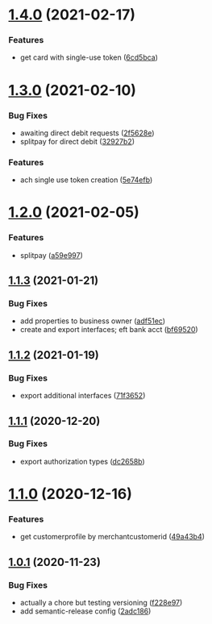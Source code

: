 # [1.4.0](https://github.com/gettilled/paysafe_sdk_nodejs/compare/v1.3.0...v1.4.0) (2021-02-17)


### Features

* get card with single-use token ([6cd5bca](https://github.com/gettilled/paysafe_sdk_nodejs/commit/6cd5bca918bbb37fc5b0cfd0de41fd96ad753eef))

# [1.3.0](https://github.com/gettilled/paysafe_sdk_nodejs/compare/v1.2.0...v1.3.0) (2021-02-10)


### Bug Fixes

* awaiting direct debit requests ([2f5628e](https://github.com/gettilled/paysafe_sdk_nodejs/commit/2f5628eae8be6a779a788150a4d58c25f231588b))
* splitpay for direct debit ([32927b2](https://github.com/gettilled/paysafe_sdk_nodejs/commit/32927b2bb86392a5474a937c9835c2ed0f5777e2))


### Features

* ach single use token creation ([5e74efb](https://github.com/gettilled/paysafe_sdk_nodejs/commit/5e74efb28527ddf4d3f1326490ff14c2d5ed46a1))

# [1.2.0](https://github.com/gettilled/paysafe_sdk_nodejs/compare/v1.1.3...v1.2.0) (2021-02-05)


### Features

* splitpay ([a59e997](https://github.com/gettilled/paysafe_sdk_nodejs/commit/a59e997497b299e74edd62409331b7c3f98cbb65))

## [1.1.3](https://github.com/gettilled/paysafe_sdk_nodejs/compare/v1.1.2...v1.1.3) (2021-01-21)


### Bug Fixes

* add properties to business owner ([adf51ec](https://github.com/gettilled/paysafe_sdk_nodejs/commit/adf51ec6b0685bb8a1402f9cc417ec960dd12cc5))
* create and export interfaces; eft bank acct ([bf69520](https://github.com/gettilled/paysafe_sdk_nodejs/commit/bf695205b219f682ed773094c2af81ea33f273d4))

## [1.1.2](https://github.com/gettilled/paysafe_sdk_nodejs/compare/v1.1.1...v1.1.2) (2021-01-19)


### Bug Fixes

* export additional interfaces ([71f3652](https://github.com/gettilled/paysafe_sdk_nodejs/commit/71f365224ad293ee84800514f8bf391cca915d7e))

## [1.1.1](https://github.com/gettilled/paysafe_sdk_nodejs/compare/v1.1.0...v1.1.1) (2020-12-20)


### Bug Fixes

* export authorization types ([dc2658b](https://github.com/gettilled/paysafe_sdk_nodejs/commit/dc2658b1ed4bd8b76b7830560766615601f436ac))

# [1.1.0](https://github.com/gettilled/paysafe_sdk_nodejs/compare/v1.0.1...v1.1.0) (2020-12-16)


### Features

* get customerprofile by merchantcustomerid ([49a43b4](https://github.com/gettilled/paysafe_sdk_nodejs/commit/49a43b4bf148ab0e474be8484bc67cab67c91df4))

## [1.0.1](https://github.com/gettilled/paysafe_sdk_nodejs/compare/v1.0.0...v1.0.1) (2020-11-23)


### Bug Fixes

* actually a chore but testing versioning ([f228e97](https://github.com/gettilled/paysafe_sdk_nodejs/commit/f228e97c76f3bad02b3194b666c23df5b99ee05b))
* add semantic-release config ([2adc186](https://github.com/gettilled/paysafe_sdk_nodejs/commit/2adc186c0605361ee12c1cd212ec15e22ee6c2d5))
